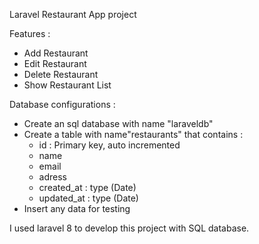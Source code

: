 Laravel Restaurant App project

Features :
- Add Restaurant
- Edit Restaurant
- Delete Restaurant
- Show Restaurant List

Database configurations :
- Create an sql database with name "laraveldb"
- Create a table with name"restaurants" that contains :
    - id : Primary key, auto incremented
    - name
    - email
    - adress
    - created_at : type (Date)
    - updated_at : type (Date)
- Insert any data for testing

I used laravel 8 to develop this project with SQL database.
